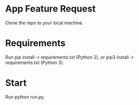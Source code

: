 # App Feature Request
  Clone the repo to your local machine.
# Requirements 
  Run pip install -r requirements.txt (Python 2), or pip3 install -r requirements.txt (Python 3).
# Start
  Run python run.py.
  
